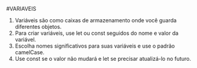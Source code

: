 #VARIAVEIS

1. Variáveis são como caixas de armazenamento onde você guarda diferentes objetos.
2. Para criar variáveis, use let ou const seguidos do nome e valor da variável.
3. Escolha nomes significativos para suas variáveis e use o padrão camelCase.
4. Use const se o valor não mudará e let se precisar atualizá-lo no futuro.

